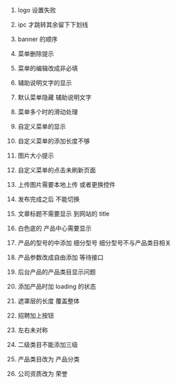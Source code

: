 1. logo 设置失败

2. ipc 才跳转其余留下下划线

3. banner 的顺序

4. 菜单删除提示

5. 菜单的编辑改成非必填

6. 辅助说明文字的显示

7. 默认菜单隐藏 辅助说明文字

8. 菜单多个时的滑动处理

9. 自定义菜单的显示

10. 自定义菜单的添加长度不够

11. 图片大小提示

12. 自定义菜单的点击未刷新页面

13. 上传图片需要本地上传  或者更换控件

14. 发布完成之后  不能切换 

15. 文章标题不需要显示  到网站的 title

16. 白色底的 产品中心需要显示

17. 产品的型号的中添加  细分型号  细分型号不与产品类目相关

18. 产品参数改成自由添加 等待接口

19. 后台产品的产品类目显示问题

20. 添加产品时加 loading 的状态

21. 遮罩层的长度 覆盖整体

22. 招聘加上按钮

23. 左右未对称

24. 二级类目不能添加三级

25. 产品类目改为 产品分类

26. 公司资质改为 荣誉